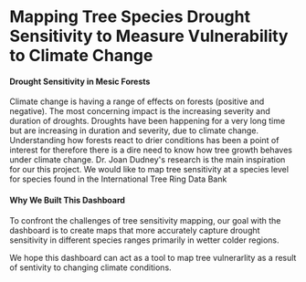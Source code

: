 # Mapping Tree Species Drought Sensitivity to Measure Vulnerability to Climate Change

#### Drought Sensitivity in Mesic Forests

Climate change is having a range of effects on forests (positive and negative). The most concerning impact is the increasing severity and duration of droughts. Droughts have been happening for a very long time but are increasing in duration and severity, due to climate change. Understanding how forests react to drier conditions has been a point of interest for therefore there is a dire need to know how tree growth behaves under climate change. Dr. Joan Dudney's research is the main inspiration for our this project. We would like to map tree sensitivity at a species level for species found in the International Tree Ring Data Bank 

<!-- have analyzed 6.6 million tree rings from 122 species to assess trees' sensitivity to water and energy availability. They found that trees growing in wetter portions of their range exhibit the greatest drought sensitivity. -->

#### Why We Built This Dashboard

To confront the challenges of tree sensitivity mapping, our goal with the dashboard is to create maps that more accurately capture drought sensitivity in different species ranges primarily in wetter colder regions.

We hope this dashboard can act as a tool to map tree vulnerarlity as a result of sentivity to changing climate conditions.


